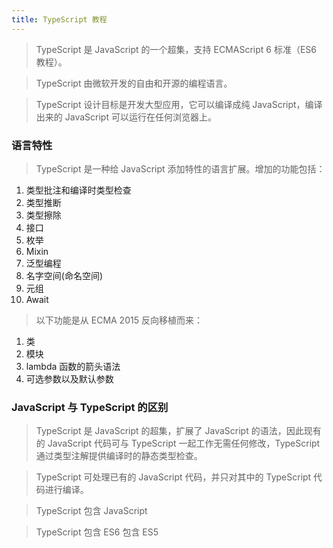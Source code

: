 ```yaml
---
title: TypeScript 教程
---
```


> TypeScript 是 JavaScript 的一个超集，支持 ECMAScript 6 标准（ES6 教程）。

> TypeScript 由微软开发的自由和开源的编程语言。

> TypeScript 设计目标是开发大型应用，它可以编译成纯 JavaScript，编译出来的 JavaScript 可以运行在任何浏览器上。

### 语言特性
> TypeScript 是一种给 JavaScript 添加特性的语言扩展。增加的功能包括：

1. 类型批注和编译时类型检查
2. 类型推断
3. 类型擦除
4. 接口
5. 枚举
6. Mixin
7. 泛型编程
8. 名字空间(命名空间)
9. 元组
10. Await

> 以下功能是从 ECMA 2015 反向移植而来：

1. 类
2. 模块
3. lambda 函数的箭头语法
4. 可选参数以及默认参数

### JavaScript 与 TypeScript 的区别
> TypeScript 是 JavaScript 的超集，扩展了 JavaScript 的语法，因此现有的 JavaScript 代码可与 TypeScript 一起工作无需任何修改，TypeScript 通过类型注解提供编译时的静态类型检查。

> TypeScript 可处理已有的 JavaScript 代码，并只对其中的 TypeScript 代码进行编译。

> TypeScript 包含 JavaScript

> TypeScript 包含 ES6 包含 ES5